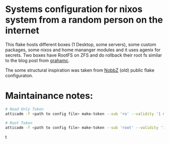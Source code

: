 # Systems configuration for nixos system from a random person on the internet

This flake hosts different boxes (1 Desktop, some servers), some custom packages, some nixos and home mananger modules and it uses agenix for secrets.
Two boxes have RootFS on ZFS and do rollback their root fs similar to the blog post from [grahamc](https://grahamc.com/blog/erase-your-darlings).

The some structural inspiration was taken from [NobbZ](https://github.com/NobbZ/nixos-config) (old) public flake configuraton.

# Maintainance notes:

```bash
# Read Only Token
atticadm -f <path to config file> make-token --sub 'ro' --validity '1 month'  --pull '*'

# Root Token
atticadm -f <path to config file> make-token --sub 'root' --validity '1 month' --push '*' --pull '*' --delete '*' --create-cache '*' --destroy-cache '*' --configure-cache '*' --configure-cache-retention '*'
```
t

